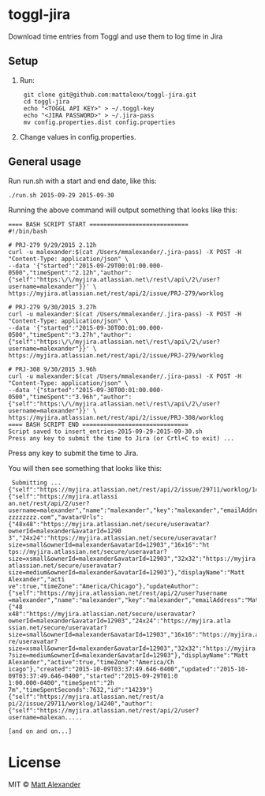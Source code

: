 

# toggl-jira

Download time entries from Toggl and use them to log time in Jira

## Setup

1. Run:

        git clone git@github.com:mattalexx/toggl-jira.git
        cd toggl-jira
        echo "<TOGGL API KEY>" > ~/.toggl-key
        echo "<JIRA PASSWORD>" > ~/.jira-pass
        mv config.properties.dist config.properties
    
1. Change values in config.properties.

## General usage

Run run.sh with a start and end date, like this:

    ./run.sh 2015-09-29 2015-09-30

Running the above command will output something that looks like this:

    ==== BASH SCRIPT START ============================
    #!/bin/bash

    # PRJ-279 9/29/2015 2.12h
    curl -u malexander:$(cat /Users/mmalexander/.jira-pass) -X POST -H "Content-Type: application/json" \
    --data '{"started":"2015-09-29T00:01:00.000-0500","timeSpent":"2.12h","author":{"self":"https:\/\/myjira.atlassian.net\/rest\/api\/2\/user?username=malexander"}}' \
    https://myjira.atlassian.net/rest/api/2/issue/PRJ-279/worklog

    # PRJ-279 9/30/2015 3.27h
    curl -u malexander:$(cat /Users/mmalexander/.jira-pass) -X POST -H "Content-Type: application/json" \
    --data '{"started":"2015-09-30T00:01:00.000-0500","timeSpent":"3.27h","author":{"self":"https:\/\/myjira.atlassian.net\/rest\/api\/2\/user?username=malexander"}}' \
    https://myjira.atlassian.net/rest/api/2/issue/PRJ-279/worklog

    # PRJ-308 9/30/2015 3.96h
    curl -u malexander:$(cat /Users/mmalexander/.jira-pass) -X POST -H "Content-Type: application/json" \
    --data '{"started":"2015-09-30T00:01:00.000-0500","timeSpent":"3.96h","author":{"self":"https:\/\/myjira.atlassian.net\/rest\/api\/2\/user?username=malexander"}}' \
    https://myjira.atlassian.net/rest/api/2/issue/PRJ-308/worklog
    ==== BASH SCRIPT END ==============================
    Script saved to insert_entries-2015-09-29-2015-09-30.sh
    Press any key to submit the time to Jira (or Crtl+C to exit) ...
    
Press any key to submit the time to Jira.

You will then see something that looks like this:

     Submitting ...
    {"self":"https://myjira.atlassian.net/rest/api/2/issue/29711/worklog/14239","author":{"self":"https://myjira.atlassi
    an.net/rest/api/2/user?username=malexander","name":"malexander","key":"malexander","emailAddress":"Matt.Alexander@zz
    zzzzzzzz.com","avatarUrls":{"48x48":"https://myjira.atlassian.net/secure/useravatar?ownerId=malexander&avatarId=1290
    3","24x24":"https://myjira.atlassian.net/secure/useravatar?size=small&ownerId=malexander&avatarId=12903","16x16":"ht
    tps://myjira.atlassian.net/secure/useravatar?size=xsmall&ownerId=malexander&avatarId=12903","32x32":"https://myjira.
    atlassian.net/secure/useravatar?size=medium&ownerId=malexander&avatarId=12903"},"displayName":"Matt Alexander","acti
    ve":true,"timeZone":"America/Chicago"},"updateAuthor":{"self":"https://myjira.atlassian.net/rest/api/2/user?username
    =malexander","name":"malexander","key":"malexander","emailAddress":"Matt.Alexander@zzzzzzzzzz.com","avatarUrls":{"48
    x48":"https://myjira.atlassian.net/secure/useravatar?ownerId=malexander&avatarId=12903","24x24":"https://myjira.atla
    ssian.net/secure/useravatar?size=small&ownerId=malexander&avatarId=12903","16x16":"https://myjira.atlassian.net/secu
    re/useravatar?size=xsmall&ownerId=malexander&avatarId=12903","32x32":"https://myjira.atlassian.net/secure/useravatar
    ?size=medium&ownerId=malexander&avatarId=12903"},"displayName":"Matt Alexander","active":true,"timeZone":"America/Ch
    icago"},"created":"2015-10-09T03:37:49.646-0400","updated":"2015-10-09T03:37:49.646-0400","started":"2015-09-29T01:0
    1:00.000-0400","timeSpent":"2h 7m","timeSpentSeconds":7632,"id":"14239"}{"self":"https://myjira.atlassian.net/rest/a
    pi/2/issue/29711/worklog/14240","author":{"self":"https://myjira.atlassian.net/rest/api/2/user?username=malexan.....
    
    [and on and on...]

# License

MIT © [Matt Alexander](https://github.com/mattalexx)
